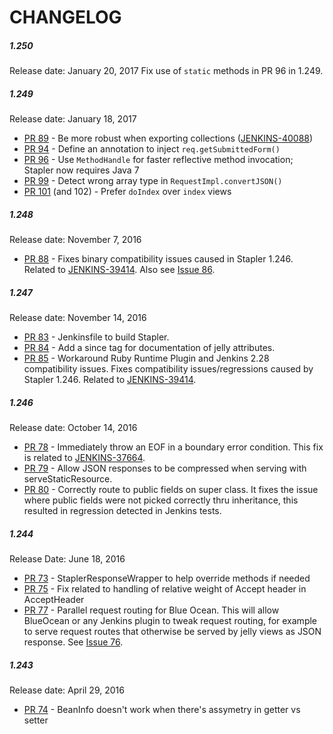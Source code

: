 CHANGELOG
===

##### 1.250
Release date: January 20, 2017
Fix use of `static` methods in PR 96 in 1.249.

##### 1.249
Release date: January 18, 2017
* [PR 89](https://github.com/stapler/stapler/pull/89) -
Be more robust when exporting collections ([JENKINS-40088](https://issues.jenkins-ci.org/browse/JENKINS-40088))
* [PR 94](https://github.com/stapler/stapler/pull/94) -
Define an annotation to inject `req.getSubmittedForm()`
* [PR 96](https://github.com/stapler/stapler/pull/96) -
Use `MethodHandle` for faster reflective method invocation; Stapler now requires Java 7
* [PR 99](https://github.com/stapler/stapler/pull/99) -
Detect wrong array type in `RequestImpl.convertJSON()`
* [PR 101](https://github.com/stapler/stapler/pull/101) (and 102) -
Prefer `doIndex` over `index` views

##### 1.248
Release date: November 7, 2016
* [PR 88](https://github.com/stapler/stapler/pull/88) - 
Fixes binary compatibility issues caused in Stapler 1.246. Related to [JENKINS-39414](https://issues.jenkins-ci.org/browse/JENKINS-39414). Also see [Issue 86](https://github.com/stapler/stapler/issues/86). 

##### 1.247
Release date: November 14, 2016
* [PR 83](https://github.com/stapler/stapler/pull/83) - 
Jenkinsfile to build Stapler.
* [PR 84](https://github.com/stapler/stapler/pull/84) - 
Add a since tag for documentation of jelly attributes.
* [PR 85](https://github.com/stapler/stapler/pull/85) - 
Workaround Ruby Runtime Plugin and Jenkins 2.28 compatibility issues. Fixes compatibility issues/regressions caused by Stapler 1.246. Related to [JENKINS-39414](https://issues.jenkins-ci.org/browse/JENKINS-39414).

##### 1.246
Release date: October 14, 2016
* [PR 78](https://github.com/stapler/stapler/pull/78) -
Immediately throw an EOF in a boundary error condition. This fix is related to [JENKINS-37664](https://issues.jenkins-ci.org/browse/JENKINS-37664).
* [PR 79](https://github.com/stapler/stapler/pull/79) -
Allow JSON responses to be compressed when serving with serveStaticResource.
* [PR 80](https://github.com/stapler/stapler/pull/80) -
Correctly route to public fields on super class. It fixes the issue where public fields were not picked correctly thru inheritance, this resulted in regression detected in Jenkins tests. 

##### 1.244
Release Date: June 18, 2016
* [PR 73](https://github.com/stapler/stapler/pull/73) - 
StaplerResponseWrapper to help override methods if needed
* [PR 75](https://github.com/stapler/stapler/pull/75) -
Fix related to handling of relative weight of Accept header in AcceptHeader
* [PR 77](https://github.com/stapler/stapler/pull/77) -
Parallel request routing for Blue Ocean. This will allow BlueOcean or any Jenkins plugin to tweak request routing, for example to serve request routes that otherwise be served by jelly views as JSON response. See [Issue 76](https://github.com/stapler/stapler/issues/76).
 
##### 1.243
Release date: April 29, 2016
* [PR 74](https://github.com/stapler/stapler/pull/74/files) - 
BeanInfo doesn't work when there's assymetry in getter vs setter
